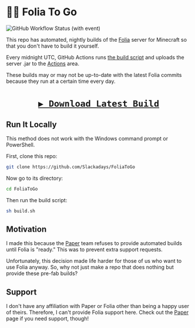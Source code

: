 # 🥡🤖 Folia To Go
![GitHub Workflow Status (with event)](https://img.shields.io/github/actions/workflow/status/Aruvelut-123/FoliaToGo-1.21.1/folia.yml?style=for-the-badge&logo=githubactions&label=BUILDS&labelColor=rgb(55%2C%2055%2C%2055))
 
This repo has automated, nightly builds of the [Folia](https://github.com/PaperMC/Folia) server for Minecraft so that you don't have to build it yourself. 

Every midnight UTC, GitHub Actions runs [the build script](https://github.com/Aruvelut-123/FoliaToGo-1.21.1/blob/main/build.sh) and uploads the server .jar to the [Actions](https://github.com/Aruvelut-123/FoliaToGo-1.21.1/actions) area.

These builds may or may not be up-to-date with the latest Folia commits because they run at a certain time every day.

<h1>
<p align="center">
<a href="https://nightly.link/Aruvelut-123/FoliaToGo-1.21.1/workflows/folia/main/FoliaToGo"><code>▶️ Download Latest Build</code></a>
</p>
</h1>

## Run It Locally

This method does not work with the Windows command prompt or PowerShell.

First, clone this repo:
```sh
git clone https://github.com/Slackadays/FoliaToGo
```

Now go to its directory:
```sh
cd FoliaToGo
```

Then run the build script:
```sh
sh build.sh
```

## Motivation

I made this because the [Paper](https://github.com/PaperMC/Paper) team refuses to provide automated builds until Folia is "ready." This was to prevent extra support requests. 

Unfortunately, this decision made life harder for those of us who want to use Folia anyway. So, why not just make a repo that does nothing but provide these pre-fab builds?

## Support

I don't have any affiliation with Paper or Folia other than being a happy user of theirs. Therefore, I can't provide Folia support here. Check out the [Paper](https://github.com/PaperMC/Paper) page if you need support, though!
